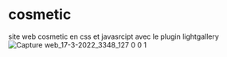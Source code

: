 # cosmetic
site web cosmetic en css et javasrcipt avec le plugin lightgallery
![Capture web_17-3-2022_3348_127 0 0 1](https://user-images.githubusercontent.com/75976059/158721914-713a3165-2399-4e3d-bdbe-60f047087ef0.jpeg)

